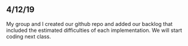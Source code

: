## 4/12/19
My group and I created our github repo and added our backlog that included the estimated difficulties of each implementation. We will start coding next class.
